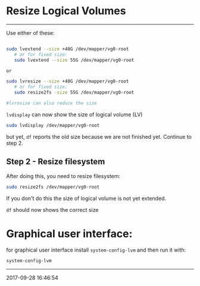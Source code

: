 # Resize Logical Volumes

----------------------------------------- 

Use either of these:

```bash

sudo lvextend --size +40G /dev/mapper/vg0-root
   # or for fixed size:
   sudo lvextend --size 55G /dev/mapper/vg0-root

or

sudo lvresize --size +40G /dev/mapper/vg0-root
   # or for fixed size:
   sudo resize2fs -size 55G /dev/mapper/vg0-root

#lvresize can also reduce the size
```

`lvdisplay` can now show the size of logical volume (LV)

```bash
sudo lvdisplay /dev/mapper/vg0-root
```

but yet, `df` reports the old size because we are not finished yet. Continue 
to step 2.

## Step 2 - Resize filesystem
After doing this, you need to resize filesystem:

```bash
sudo resize2fs /dev/mapper/vg0-root
```

If you don't do this the size of logical volume is not yet extended.

`df` should now shows the correct size

# Graphical user interface:

for graphical user interface install `system-config-lvm` and then run it with:

```bash
system-config-lvm
```

-----------------------------------------
2017-09-28 16:46:54
